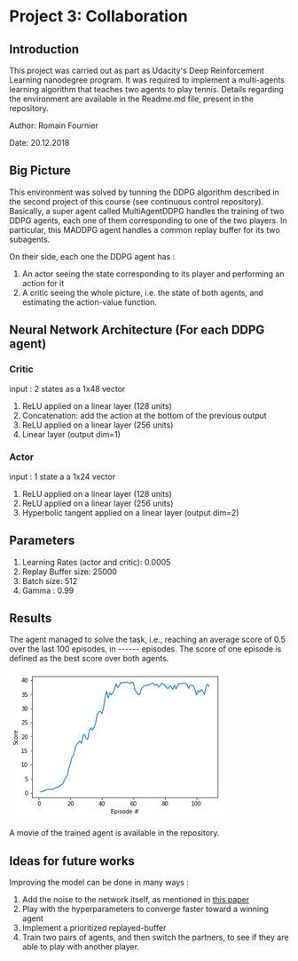 # Project 3: Collaboration
## Introduction
This project was carried out as part as Udacity's Deep Reinforcement Learning nanodegree program. It was required to implement a multi-agents learning algorithm that teaches two agents to play tennis. Details regarding the environment are available in the Readme.md file, present in the repository. 

Author: Romain Fournier

Date: 20.12.2018

## Big Picture
This environment was solved by tunning the DDPG algorithm described in the second project of this course (see continuous control repository). Basically, a super agent called MultiAgentDDPG handles the training of two DDPG agents, each one of them corresponding to one of the two players. In particular, this MADDPG agent handles a common replay buffer for its two subagents. 

On their side, each one the DDPG agent has :
 1. An actor seeing the state corresponding to its player and performing an action for it 
 2. A critic seeing the whole picture, i.e. the state of both agents, and estimating the action-value function.  


## Neural Network Architecture (For each DDPG agent)
### Critic
 input : 2 states as a 1x48 vector

 1. ReLU applied on a linear layer (128 units)
 2. Concatenation: add the action at the bottom of the previous output
 3. ReLU applied on a linear layer (256 units)
 4. Linear layer (output dim=1)
 
### Actor
 input : 1 state a a 1x24 vector

 1. ReLU applied on a linear layer (128 units)
 2. ReLU applied on a linear layer (256 units)
 3. Hyperbolic tangent applied on a linear layer (output dim=2)

## Parameters 
1. Learning Rates (actor and critic): 0.0005
2. Replay Buffer size: 25000
3. Batch size: 512
4. Gamma : 0.99

## Results
The agent managed to solve the task, i.e., reaching an average score of 0.5 over the last 100 episodes, in ------ episodes. The score of one episode is defined as the best score over both agents. 

![Training](https://github.com/rmnfournier/continuous_control/blob/master/training.png)

A movie of the trained agent is available in the repository.

## Ideas for future works
 Improving the model can be done in many ways : 
 
 1. Add the noise to the network itself, as mentioned in [this paper](https://arxiv.org/abs/1706.01905)
 2. Play with the hyperparameters to converge faster toward a winning agent
 3. Implement a prioritized replayed-buffer 
 4. Train two pairs of agents, and then switch the partners, to see if they are able to play with another player.
   